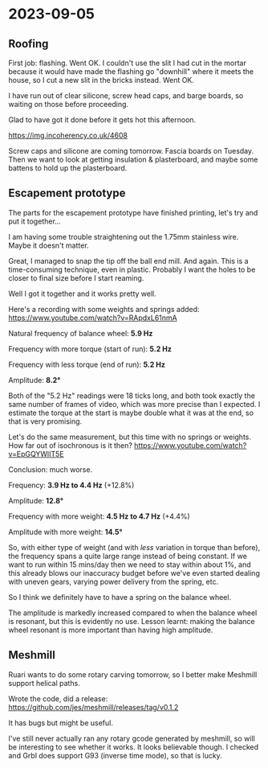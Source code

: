 # 2023-09-05

## Roofing

First job: flashing. Went OK. I couldn't use the slit I had cut in the mortar because it would have
made the flashing go "downhill" where it meets the house, so I cut a new slit in the bricks instead.
Went OK.

I have run out of clear silicone, screw head caps, and barge boards, so waiting on those before proceeding.

Glad to have got it done before it gets hot this afternoon.

https://img.incoherency.co.uk/4608

Screw caps and silicone are coming tomorrow. Fascia boards on Tuesday. Then we want to look at getting insulation & plasterboard, and
maybe some battens to hold up the plasterboard.

## Escapement prototype

The parts for the escapement prototype have finished printing, let's try and put it together...

I am having some trouble straightening out the 1.75mm stainless wire. Maybe it doesn't matter.

Great, I managed to snap the tip off the ball end mill. And again. This is a time-consuming
technique, even in plastic. Probably I want the holes to be closer to final size before I start reaming.

Well I got it together and it works pretty well.

Here's a recording with some weights and springs added: https://www.youtube.com/watch?v=RApdxL61nmA

Natural frequency of balance wheel: **5.9 Hz**

Frequency with more torque (start of run): **5.2 Hz**

Frequency with less torque (end of run): **5.2 Hz**

Amplitude: **8.2&deg;**

Both of the "5.2 Hz" readings were 18 ticks long, and both took exactly the same number of frames of video,
which was more precise than I expected. I estimate the torque at the start is maybe double what it was at
the end, so that is very promising.

Let's do the same measurement, but this time with no springs or weights. How far out of isochronous is it then?
https://www.youtube.com/watch?v=EpGQYWlIT5E

Conclusion: much worse.

Frequency: **3.9 Hz to 4.4 Hz** (+12.8%)

Amplitude: **12.8&deg;**

Frequency with more weight: **4.5 Hz to 4.7 Hz** (+4.4%)

Amplitude with more weight: **14.5&deg;**

So, with either type of weight (and with *less* variation in torque than before), the frequency spans
a quite large range instead of being constant. If we want to run within 15 mins/day then we need to stay
within about 1%, and this already blows our inaccuracy budget before we've even started dealing with
uneven gears, varying power delivery from the spring, etc.

So I think we definitely have to have a spring on the balance wheel.

The amplitude is markedly increased compared to when the balance wheel is resonant, but this is evidently
no use. Lesson learnt: making the balance wheel resonant is more important than having high amplitude.

## Meshmill

Ruari wants to do some rotary carving tomorrow, so I better make Meshmill support helical paths.

Wrote the code, did a release: https://github.com/jes/meshmill/releases/tag/v0.1.2

It has bugs but might be useful.

I've still never actually ran any rotary gcode generated by meshmill, so will be interesting to
see whether it works. It looks believable though. I checked and Grbl does support G93 (inverse time
mode), so that is lucky.
